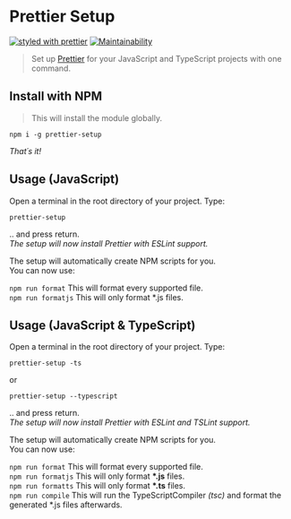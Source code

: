 # Prettier Setup
[![styled with prettier](https://img.shields.io/badge/styled_with-prettier-ff69b4.svg)](https://github.com/prettier/prettier)
[![Maintainability](https://api.codeclimate.com/v1/badges/d11a308db752d4b202bf/maintainability)](https://codeclimate.com/github/MarvinJWendt/prettier-setup/maintainability)

> Set up [Prettier](https://prettier.io/) for your JavaScript and TypeScript projects with one command.

## Install with NPM

> This will install the module globally.

    npm i -g prettier-setup

_That´s it!_

## Usage (JavaScript)

Open a terminal in the root directory of your project. Type:

    prettier-setup

.. and press return.  
_The setup will now install Prettier with ESLint support._

The setup will automatically create NPM scripts for you.  
You can now use:

`npm run format` This will format every supported file.  
`npm run formatjs` This will only format \*.js files.

## Usage (JavaScript & TypeScript)

Open a terminal in the root directory of your project. Type:

    prettier-setup -ts

or

    prettier-setup --typescript

.. and press return.  
_The setup will now install Prettier with ESLint and TSLint support._

The setup will automatically create NPM scripts for you.  
You can now use:

`npm run format` This will format every supported file.  
`npm run formatjs` This will only format **\*.js** files.  
`npm run formatts` This will only format **\*.ts** files.  
`npm run compile` This will run the TypeScriptCompiler _(tsc)_ and format the generated \*.js files afterwards.
